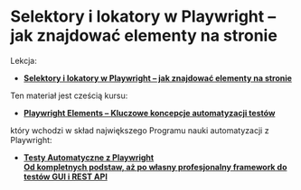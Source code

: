 # Selektory i lokatory w Playwright – jak znajdować elementy na stronie

Lekcja:

- [**Selektory i lokatory w Playwright – jak znajdować elementy na stronie**](https://jaktestowac.pl/lesson/pw5s01l03/)

Ten materiał jest cześcią kursu:

- [**Playwright Elements – Kluczowe koncepcje automatyzacji testów**](https://jaktestowac.pl/course/playwright-elements/)

który wchodzi w skład największego Programu nauki automatyzacji z Playwright:

- [**Testy Automatyczne z Playwright <br/>Od kompletnych podstaw, aż po własny profesjonalny framework do testów GUI i REST API**](https://jaktestowac.pl/playwright)
